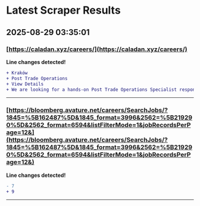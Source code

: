 # Latest Scraper Results

## 2025-08-29 03:35:01

### [https://caladan.xyz/careers/](https://caladan.xyz/careers/)

**Line changes detected!**

```diff
+ Kraków
+ Post Trade Operations
+ View Details
+ We are looking for a hands-on Post Trade Operations Specialist responsible for executing and monitoring crypto and fiat settlements, running daily reconciliations, and resolving exceptions
```

---
### [https://bloomberg.avature.net/careers/SearchJobs/?1845=%5B162487%5D&1845_format=3996&2562=%5B219290%5D&2562_format=6594&listFilterMode=1&jobRecordsPerPage=12&](https://bloomberg.avature.net/careers/SearchJobs/?1845=%5B162487%5D&1845_format=3996&2562=%5B219290%5D&2562_format=6594&listFilterMode=1&jobRecordsPerPage=12&)

**Line changes detected!**

```diff
- 7
+ 9
```

---
